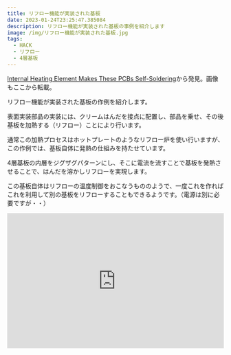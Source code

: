 ```yaml
---
title: リフロー機能が実装された基板
date: 2023-01-24T23:25:47.385084
description: リフロー機能が実装された基板の事例を紹介します
image: /img/リフロー機能が実装された基板.jpg
tags:
  - HACK
  - リフロー
  - 4層基板
---
```

[Internal Heating Element Makes These PCBs Self-Soldering](https://hackaday.com/2023/01/18/internal-heating-element-makes-these-pcbs-self-soldering/)から発見。画像もここから転載。

リフロー機能が実装された基板の作例を紹介します。

表面実装部品の実装には、クリームはんだを接点に配置し、部品を乗せ、その後基板を加熱する（リフロー）ことにより行います。

通常この加熱プロセスはホットプレートのようなリフロー炉を使い行いますが、この作例では、基板自体に発熱の仕組みを持たせています。

4層基板の内層をジグザグパターンにし、そこに電流を流すことで基板を発熱させることで、はんだを溶かしリフローを実現します。

この基板自体はリフローの温度制御をおこなうもののようで、一度これを作ればこれを利用して別の基板をリフローすることもできるようです。（電源は別に必要ですが・・）


<iframe width="100%" height="315" src="https://www.youtube.com/embed/r0csHZveVvY" title="YouTube video player" frameborder="0" allow="accelerometer; autoplay; clipboard-write; encrypted-media; gyroscope; picture-in-picture" allowfullscreen></iframe>

